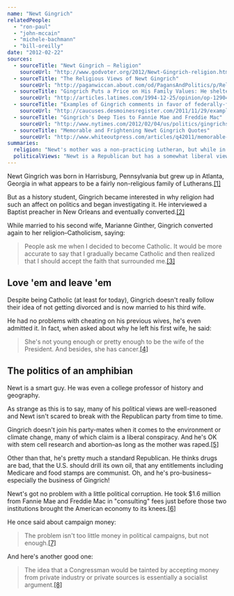 ```yaml
---
name: "Newt Gingrich"
relatedPeople:
  - "ron-paul"
  - "john-mccain"
  - "michele-bachmann"
  - "bill-oreilly"
date: "2012-02-22"
sources:
  - sourceTitle: "Newt Gingrich – Religion"
    sourceUrl: "http://www.godvoter.org/2012/Newt-Gingrich-religion.html"
  - sourceTitle: "The Religious Views of Newt Gingrich"
    sourceUrl: "http://paganwiccan.about.com/od/PagansAndPolitics/p/Religious-Views-Of-Newt-Gingrich.htm"
  - sourceTitle: "Gingrich Puts a Price on His Family Values: He sheltered his $4 million book bonanza from his struggling, non-trophy ex-wife"
    sourceUrl: "http://articles.latimes.com/1994-12-25/opinion/op-12904_1_family-values"
  - sourceTitle: "Examples of Gingrich comments in favor of federally-funded abortion, stem cell research"
    sourceUrl: "http://caucuses.desmoinesregister.com/2011/11/29/examples-of-gingrich-comments-in-favor-of-federally-funded-abortion-stem-cell-research/"
  - sourceTitle: "Gingrich's Deep Ties to Fannie Mae and Freddie Mac"
    sourceUrl: "http://www.nytimes.com/2012/02/04/us/politics/gingrichs-deep-ties-to-fannie-mae-and-freddie-mac.html?pagewanted=all"
  - sourceTitle: "Memorable and Frightening Newt Gingrich Quotes"
    sourceUrl: "http://www.whiteoutpress.com/articles/q42011/memorable-and-frightening-newt-gingrich-quotes379/"
summaries:
  religion: "Newt's mother was a non-practicing Lutheran, but while in New Orleans, he was baptized into a fairly liberal Southern Baptist church. Later still, upon marrying his second wife, he converted to Catholicism."
  politicalViews: "Newt is a Republican but has a somewhat liberal view on things like the environment and climate change."
---
```


Newt Gingrich was born in Harrisburg, Pennsylvania but grew up in Atlanta, Georgia in what appears to be a fairly non-religious family of Lutherans.<a class="source-citation" href="#http%3A%2F%2Fwww.godvoter.org%2F2012%2FNewt-Gingrich-religion.html" title="Newt Gingrich – Religion">[1]</a>

But as a history student, Gingrich became interested in why religion had such an affect on politics and began investigating it. He interviewed a Baptist preacher in New Orleans and eventually converted.<a class="source-citation" href="#http%3A%2F%2Fwww.godvoter.org%2F2012%2FNewt-Gingrich-religion.html" title="Newt Gingrich – Religion">[2]</a>

While married to his second wife, Marianne Ginther, Gingrich converted again to her religion–Catholicism, saying:

>People ask me when I decided to become Catholic. It would be more accurate to say that I gradually became Catholic and then realized that I should accept the faith that surrounded me.<a class="source-citation" href="#http%3A%2F%2Fpaganwiccan.about.com%2Fod%2FPagansAndPolitics%2Fp%2FReligious-Views-Of-Newt-Gingrich.htm" title="The Religious Views of Newt Gingrich">[3]</a>

## Love 'em and leave 'em

Despite being Catholic (at least for today), Gingrich doesn't really follow their idea of not getting divorced and is now married to his third wife.

He had no problems with cheating on his previous wives, he's even admitted it. In fact, when asked about why he left his first wife, he said:

>She's not young enough or pretty enough to be the wife of the President. And besides, she has cancer.<a class="source-citation" href="#http%3A%2F%2Farticles.latimes.com%2F1994-12-25%2Fopinion%2Fop-12904_1_family-values" title="Gingrich Puts a Price on His Family Values: He sheltered his $4 million book bonanza from his struggling, non-trophy ex-wife">[4]</a>

## The politics of an amphibian

Newt is a smart guy. He was even a college professor of history and geography.

As strange as this is to say, many of his political views are well-reasoned and Newt isn't scared to break with the Republican party from time to time.

Gingrich doesn't join his party-mates when it comes to the environment or climate change, many of which claim is a liberal conspiracy. And he's OK with stem cell research and abortion–as long as the mother was raped.<a class="source-citation" href="#http%3A%2F%2Fcaucuses.desmoinesregister.com%2F2011%2F11%2F29%2Fexamples-of-gingrich-comments-in-favor-of-federally-funded-abortion-stem-cell-research%2F" title="Examples of Gingrich comments in favor of federally-funded abortion, stem cell research">[5]</a>

Other than that, he's pretty much a standard Republican. He thinks drugs are bad, that the U.S. should drill its own oil, that any entitlements including Medicare and food stamps are communist. Oh, and he's pro-business–especially the business of Gingrich!

Newt's got no problem with a little political corruption. He took $1.6 million from Fannie Mae and Freddie Mac in "consulting" fees just before those two institutions brought the American economy to its knees.<a class="source-citation" href="#http%3A%2F%2Fwww.nytimes.com%2F2012%2F02%2F04%2Fus%2Fpolitics%2Fgingrichs-deep-ties-to-fannie-mae-and-freddie-mac.html%3Fpagewanted%3Dall" title="Gingrich&apos;s Deep Ties to Fannie Mae and Freddie Mac">[6]</a>

He once said about campaign money:

>The problem isn't too little money in political campaigns, but not enough.<a class="source-citation" href="#http%3A%2F%2Fwww.whiteoutpress.com%2Farticles%2Fq42011%2Fmemorable-and-frightening-newt-gingrich-quotes379%2F" title="Memorable and Frightening Newt Gingrich Quotes">[7]</a>

And here's another good one:

>The idea that a Congressman would be tainted by accepting money from private industry or private sources is essentially a socialist argument.<a class="source-citation" href="#http%3A%2F%2Fwww.whiteoutpress.com%2Farticles%2Fq42011%2Fmemorable-and-frightening-newt-gingrich-quotes379%2F" title="Memorable and Frightening Newt Gingrich Quotes">[8]</a>